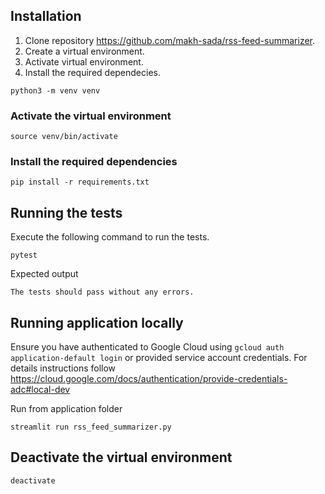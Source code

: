 ## Installation

1. Clone repository https://github.com/makh-sada/rss-feed-summarizer.
2. Create a virtual environment.
3. Activate virtual environment.
4. Install the required dependecies.

```
python3 -m venv venv
```
### Activate the virtual environment
```
source venv/bin/activate
```
### Install the required dependencies
```
pip install -r requirements.txt
```

## Running the tests
Execute the following command to run the tests.
```
pytest
```
Expected output
```
The tests should pass without any errors.
```

## Running application locally
Ensure you have authenticated to Google Cloud using `gcloud auth application-default login` or provided service account credentials. For details instructions follow https://cloud.google.com/docs/authentication/provide-credentials-adc#local-dev

Run from application folder 
```
streamlit run rss_feed_summarizer.py
```

## Deactivate the virtual environment
```
deactivate
```